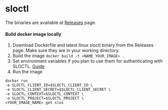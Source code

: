 # sloctl

The binaries are available at [Releases](https://github.com/nobl9/sloctl/releases) page.

#### Build docker image locally

1. Download Dockerfile and latest linux sloctl binary from the Releases page. Make sure they are in your working directory.
2. Build the image 
```docker build -t <NAME_YOUR_IMAGE> .```
3. Set environment variables if you plan to use them for authenticating with SLOCTL. [Guide](https://docs.nobl9.com/sloctl-user-guide/#configure-sloctl-with-environmental-variables)
4. Run the image 
```
docker run  
-e SLOCTL_CLIENT_ID=$SLOCTL_CLIENT_ID \
-e SLOCTL_CLIENT_SECRET=$SLOCTL_CLIENT_SECRET \
-e SLOCTL_CONTEXT=$SLOCTL_CONTEXT \
-e SLOCTL_PROJECT=$SLOCTL_PROJECT \
<YOUR_IMAGE_NAME> get slos
``` 
